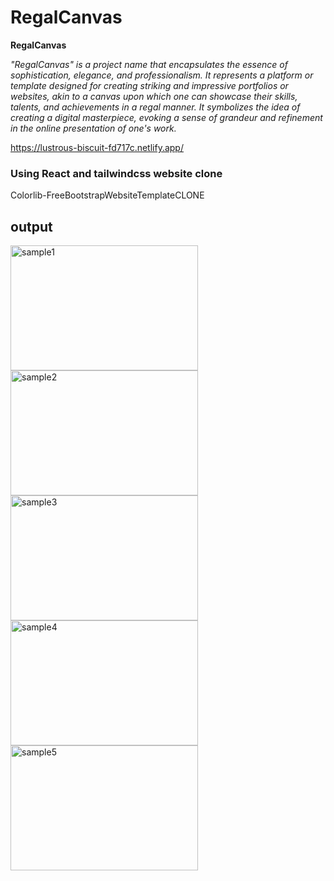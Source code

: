 
# RegalCanvas
**RegalCanvas**

*"RegalCanvas" is a project name that encapsulates the essence of sophistication, elegance, and professionalism. It represents a platform or template designed for creating striking and impressive portfolios or websites, akin to a canvas upon which one can showcase their skills, talents, and achievements in a regal manner. It symbolizes the idea of creating a digital masterpiece, evoking a sense of grandeur and refinement in the online presentation of one's work.*

https://lustrous-biscuit-fd717c.netlify.app/

### Using React and tailwindcss website clone
 Colorlib-FreeBootstrapWebsiteTemplateCLONE
## output
<img src="https://github.com/SolomonMuhyeY/E-CommerceWebsite-react/assets/132606059/0d835804-e959-410c-8d85-da77edb39203" alt="sample1" width="300" height="200">
<img src="https://github.com/SolomonMuhyeY/E-CommerceWebsite-react/assets/132606059/0317a1df-3749-46f0-be2b-f608b1eed9b8" alt="sample2" width="300" height="200">
<img src="https://github.com/SolomonMuhyeY/E-CommerceWebsite-react/assets/132606059/2ef77174-1bb0-4f14-b9f4-c0baa260b875" alt="sample3" width="300" height="200">
<img src="https://github.com/SolomonMuhyeY/E-CommerceWebsite-react/assets/132606059/2b77f98f-513a-46ec-ba8f-874d11f4f1a7" alt="sample4" width="300" height="200">
<img src="https://github.com/SolomonMuhyeY/E-CommerceWebsite-react/assets/132606059/19171472-b3b5-4b2d-9d54-f32c84fc6112" alt="sample5" width="300" height="200">

